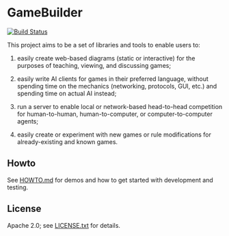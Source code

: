 # GameBuilder

[![Build Status][travis-shield]][travis-link]

[travis-shield]: https://travis-ci.org/mbrukman/gamebuilder.svg?branch=master
[travis-link]: https://travis-ci.org/mbrukman/gamebuilder

This project aims to be a set of libraries and tools to enable users to:

1. easily create web-based diagrams (static or interactive) for the purposes of
   teaching, viewing, and discussing games;

2. easily write AI clients for games in their preferred language, without
   spending time on the mechanics (networking, protocols, GUI, etc.)
   and spending time on actual AI instead;

3. run a server to enable local or network-based head-to-head competition for
   human-to-human, human-to-computer, or computer-to-computer agents;

4. easily create or experiment with new games or rule modifications for
   already-existing and known games.

## Howto

See [HOWTO.md](HOWTO.md) for demos and how to get started with development and
testing.

## License

Apache 2.0; see [LICENSE.txt](LICENSE.txt) for details.
